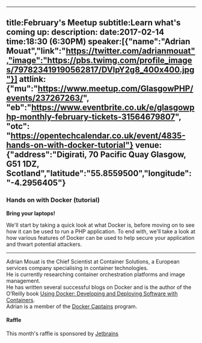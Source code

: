 ----
title:February's Meetup
subtitle:Learn what's coming up:
description:
date:2017-02-14
time:18:30 (6:30PM)
speaker:[{"name":"Adrian Mouat","link":"https://twitter.com/adrianmouat","image":"https://pbs.twimg.com/profile_images/797823419190562817/DVlpY2g8_400x400.jpg"}]
attlink:{"mu":"https://www.meetup.com/GlasgowPHP/events/237267263/", "eb":"https://www.eventbrite.co.uk/e/glasgowphp-monthly-february-tickets-31564679807", "otc": "https://opentechcalendar.co.uk/event/4835-hands-on-with-docker-tutorial"}
venue:{"address":"Digirati, 70 Pacific Quay Glasgow, G51 1DZ, Scotland","latitude":"55.8559500","longitude":"-4.2956405"}
----

### Hands on with Docker (tutorial) 

**Bring your laptops!**  

We'll start by taking a quick look at what Docker is, before moving on to see how it can be used to run a PHP application. 
To end with, we'll take a look at how various features of Docker can be used to help secure your application and thwart potential attackers.

---
Adrian Mouat is the Chief Scientist at Container Solutions, a European services company specialising in container technologies.  
He is currently researching container orchestration platforms and image management.  
He has written several successful blogs on Docker and is the author of the O’Reilly book [Using Docker: Developing and Deploying Software with Containers][2].  
Adrian is a member of the [Docker Captains][3] program.


#### Raffle

This month's raffle is sponsored by [Jetbrains][1]

[1]: https://www.jetbrains.com/
[2]: http://shop.oreilly.com/product/0636920035671.do
[3]: https://www.docker.com/community/docker-captains
